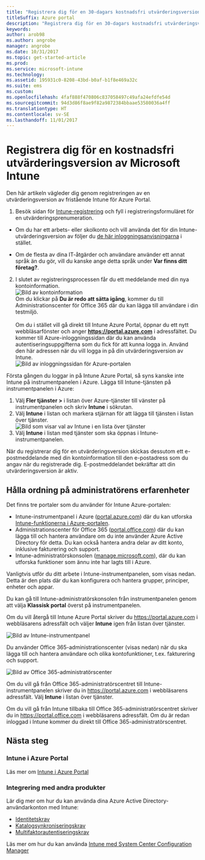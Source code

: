 ```yaml
---
title: "Registrera dig för en 30-dagars kostnadsfri utvärderingsversion av Microsoft Intune"
titleSuffix: Azure portal
description: "Registrera dig för en 30-dagars kostnadsfri utvärderingsversion av Intune.”"
keywords: 
author: arob98
ms.author: angrobe
manager: angrobe
ms.date: 10/31/2017
ms.topic: get-started-article
ms.prod: 
ms.service: microsoft-intune
ms.technology: 
ms.assetid: 195931c0-8208-43bd-b0af-b1f8e469a32c
ms.suite: ems
ms.custom: 
ms.openlocfilehash: 4faf888f470806c837058497c49afa24efdfe54d
ms.sourcegitcommit: 94d3d86f8ae9f82a9872384bbaae53580036a4ff
ms.translationtype: HT
ms.contentlocale: sv-SE
ms.lasthandoff: 11/01/2017
---
```

# <a name="sign-up-for-a-microsoft-intune-free-trial"></a>Registrera dig för en kostnadsfri utvärderingsversion av Microsoft Intune


Den här artikeln vägleder dig genom registreringen av en utvärderingsversion av fristående Intune för Azure Portal.

1. Besök sidan för [Intune-registrering](https://portal.office.com/Signup/Signup.aspx?OfferId=40BE278A-DFD1-470a-9EF7-9F2596EA7FF9&dl=INTUNE_A&ali=1#0%20) och fyll i registreringsformuläret för en utvärderingsprenumeration.
* Om du har ett arbets- eller skolkonto och vill använda det för din Intune-utvärderingsversion av följer du [de här inloggningsanvisningarna](/intune/account-sign-up) i stället.

* Om de flesta av dina IT-åtgärder och användare använder ett annat språk än du gör, vill du kanske ange detta språk under **Var finns ditt företag?**.

2. I slutet av registreringsprocessen får du ett meddelande med din nya kontoinformation. <br/> ![Bild av kontoinformation](./media/2-end-of-sign-up-process.png) <br/>Om du klickar på **Du är redo att sätta igång**, kommer du till Administrationscenter för Office 365 där du kan lägga till användare i din testmiljö. <br/><br/>Om du i stället vill gå direkt till Intune Azure Portal, öppnar du ett nytt webbläsarfönster och anger **https://portal.azure.com** i adressfältet. Du kommer till Azure-inloggningssidan där du kan använda autentiseringsuppgifterna som du fick för att kunna logga in. Använd den här adressen när du vill logga in på din utvärderingsversion av Intune. <br/> ![Bild av inloggningssidan för Azure-portalen](./media/azure-portal-signin.png)

Första gången du loggar in på Intune Azure Portal, så syns kanske inte Intune på instrumentpanelen i Azure. Lägga till Intune-tjänsten på instrumentpanelen i Azure:
1. Välj **Fler tjänster >** i listan över Azure-tjänster till vänster på instrumentpanelen och skriv **Intune** i sökrutan.
2. Välj **Intune** i listan och markera stjärnan för att lägga till tjänsten i listan över tjänster.<br/> ![Bild som visar val av Intune i en lista över tjänster](./media/azure-add-intune1.png)
3. Välj **Intune** i listan med tjänster som ska öppnas i Intune-instrumentpanelen.

När du registrerar dig för en utvärderingsversion skickas dessutom ett e-postmeddelande med din kontoinformation till den e-postadress som du angav när du registrerade dig. E-postmeddelandet bekräftar att din utvärderingsversion är aktiv.



## <a name="keeping-the-admin-experiences-straight"></a>Hålla ordning på administratörens erfarenheter


Det finns tre portaler som du använder för Intune Azure-portalen:
- Intune-instrumentpanel i Azure ([portal.azure.com](https://portal.azure.com)) där du kan utforska [Intune-funktionerna i Azure-portalen](what-is-intune.md).
- Administrationscenter för Office 365 ([portal.office.com](https://portal.office.com)) där du kan lägga till och hantera användare om du inte använder Azure Active Directory för detta. Du kan också hantera andra delar av ditt konto, inklusive fakturering och support.
- Intune-administratörskonsolen ([manage.microsoft.com](https://manage.microsoft.com)), där du kan utforska funktioner som ännu inte har lagts till i Azure.

Vanligtvis utför du ditt arbete i Intune-instrumentpanelen, som visas nedan. Detta är den plats där du kan konfigurera och hantera grupper, principer, enheter och appar.

Du kan gå till Intune-administratörskonsolen från instrumentpanelen genom att välja **Klassisk portal** överst på instrumentpanelen.

Om du vill återgå till Intune Azure Portal skriver du https://portal.azure.com i webbläsarens adressfält och väljer **Intune** igen från listan över tjänster.

 ![Bild av Intune-instrumentpanel](./media/intune-azure-dashboard.png)


Du använder Office 365-administrationscenter (visas nedan) när du ska lägga till och hantera användare och olika kontofunktioner, t.ex. fakturering och support.

![Bild av Office 365-administratörscenter](./media/office-admin-center.png)

Om du vill gå från Office 365-administratörscentret till Intune-instrumentpanelen skriver du in https://portal.azure.com i webbläsarens adressfält. Välj **Intune** i listan över tjänster.

Om du vill gå från Intune tillbaka till Office 365-administratörscentret skriver du in https://portal.office.com i webbläsarens adressfält. Om du är redan inloggad i Intune kommer du direkt till Office 365-administratörscentret.

## <a name="next-steps"></a>Nästa steg

### <a name="intune-in-the-azure-portal"></a>Intune i Azure Portal
Läs mer om [Intune i Azure Portal](what-is-intune.md)

### <a name="integration-with-other-products"></a>Integrering med andra produkter
Lär dig mer om hur du kan använda dina Azure Active Directory-användarkonton med Intune:
- [Identitetskrav](https://docs.microsoft.com/active-directory/active-directory-hybrid-identity-design-considerations-overview#design-considerations-overview)
- [Katalogsynkroniseringskrav](https://docs.microsoft.com/active-directory/active-directory-hybrid-identity-design-considerations-directory-sync-requirements)
- [Multifaktorautentiseringskrav](https://docs.microsoft.com/active-directory/active-directory-hybrid-identity-design-considerations-multifactor-auth-requirements)

Läs mer om hur du kan använda [Intune med System Center Configuration Manager](https://docs.microsoft.com/sccm/mdm/understand/hybrid-mobile-device-management)
